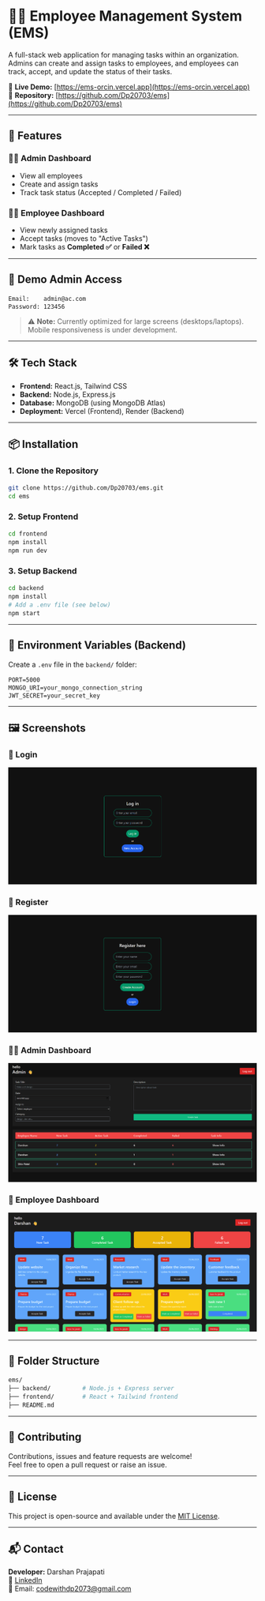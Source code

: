 # 🧑‍💼 Employee Management System (EMS)

A full-stack web application for managing tasks within an organization. Admins can create and assign tasks to employees, and employees can track, accept, and update the status of their tasks.

🔗 **Live Demo:** [https://ems-orcin.vercel.app](https://ems-orcin.vercel.app)  
📁 **Repository:** [https://github.com/Dp20703/ems](https://github.com/Dp20703/ems)

---

## 🚀 Features

### 👨‍💼 Admin Dashboard

- View all employees
- Create and assign tasks
- Track task status (Accepted / Completed / Failed)

### 👨‍💻 Employee Dashboard

- View newly assigned tasks
- Accept tasks (moves to "Active Tasks")
- Mark tasks as **Completed ✅** or **Failed ❌**

---

## 🔐 Demo Admin Access

```
Email:    admin@ac.com
Password: 123456
```

> ⚠️ **Note:** Currently optimized for large screens (desktops/laptops). Mobile responsiveness is under development.

---

## 🛠️ Tech Stack

- **Frontend:** React.js, Tailwind CSS
- **Backend:** Node.js, Express.js
- **Database:** MongoDB (using MongoDB Atlas)
- **Deployment:** Vercel (Frontend), Render (Backend)

---

## 📦 Installation

### 1. Clone the Repository

```bash
git clone https://github.com/Dp20703/ems.git
cd ems
```

### 2. Setup Frontend

```bash
cd frontend
npm install
npm run dev
```

### 3. Setup Backend

```bash
cd backend
npm install
# Add a .env file (see below)
npm start
```

---

## 📁 Environment Variables (Backend)

Create a `.env` file in the `backend/` folder:

```env
PORT=5000
MONGO_URI=your_mongo_connection_string
JWT_SECRET=your_secret_key
```

---

## 🖼️ Screenshots

### 📝 Login

![Login](./Frontend/public/Screenshots/login.png)

### 📝 Register

![Register](./Frontend/public/Screenshots/register.png)

### 👨‍💼 Admin Dashboard

![Dashboard/Admin](./Frontend/public/Screenshots/admin_dashboard.png)

### 💼 Employee Dashboard

![Dashboard/Employee](./Frontend/public/Screenshots/employee_dashboard.png)

---

## 🧩 Folder Structure

```bash
ems/
├── backend/         # Node.js + Express server
├── frontend/        # React + Tailwind frontend
├── README.md
```

---

## 🤝 Contributing

Contributions, issues and feature requests are welcome!  
Feel free to open a pull request or raise an issue.

---

## 📃 License

This project is open-source and available under the [MIT License](LICENSE).

---

## 📬 Contact

**Developer:** Darshan Prajapati  
💼 [LinkedIn](https://www.linkedin.com/in/darshanprajapati)  
📧 Email: codewithdp2073@gmail.com
